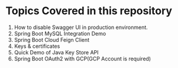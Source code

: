 # Topics Covered in this repository

1) How to disable Swagger UI in production environment.
2) Spring Boot MySQL Integration Demo
3) Spring Boot Cloud Feign Client
4) Keys & certificates
5) Quick Demo of Java Key Store API
6) Spring Boot OAuth2 with GCP(GCP Account is required)
